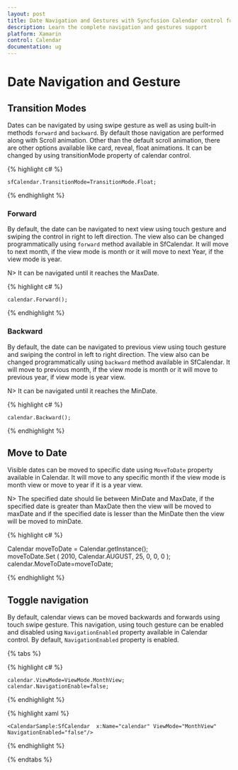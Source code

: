 ```yaml
---
layout: post
title: Date Navigation and Gestures with Syncfusion Calendar control for Xamarin.Forms
description: Learn the complete navigation and gestures support
platform: Xamarin
control: Calendar
documentation: ug
---
```


# Date Navigation and Gesture

## Transition Modes

Dates can be navigated by using swipe gesture as well as using built-in methods `forward` and `backward`. By default those navigation are performed along with Scroll animation. Other than the default scroll animation, there are other options available like card, reveal, float animations. It can be changed by using  transitionMode property of calendar control.

{% highlight c# %}
	
	sfCalendar.TransitionMode=TransitionMode.Float;
	
{% endhighlight %}

### Forward

By default, the date can be navigated to next view using touch gesture and swiping the control in right to left direction. The view also can be changed programmatically using `forward` method available in SfCalendar. It will move to next month, if the view mode is month or it will move to next Year, if the view mode is year.

N> It can be navigated until it reaches the MaxDate.

{% highlight c# %}

	calendar.Forward();

{% endhighlight %}

### Backward

By default, the date can be navigated to previous view using touch gesture and swiping the control in left to right direction. The view also can be changed programmatically using `backward` method available in SfCalendar. It will move to previous month, if the view mode is month or it will move to previous year, if view mode is year view.

N> It can be navigated until it reaches the MinDate.

{% highlight c# %}

	calendar.Backward();

{% endhighlight %}

## Move to Date 

Visible dates can be moved to specific date using `MoveToDate` property available in Calendar. It will move to any specific month if the view mode is month view or move to year if it is a year view.

N>  The specified date should lie between MinDate and MaxDate, if  the specified date is greater than MaxDate then the view will be moved to maxDate and if the specified date is lesser than the MinDate then the view will be moved to minDate.

{% highlight c# %}

Calendar moveToDate = Calendar.getInstance();   
    moveToDate.Set
        (
                2010,
                Calendar.AUGUST,
                25,
                0,
                0,
                0
        );
    calendar.MoveToDate=moveToDate;
	
{% endhighlight %}

## Toggle  navigation

By default, calendar views can be moved backwards and forwards using touch swipe gesture.  This navigation, using touch gesture can be enabled and disabled using `NavigationEnabled` property available in Calendar control. By default, `NavigationEnabled` property is enabled.

{% tabs %}

{% highlight c# %}

    calendar.ViewMode=ViewMode.MonthView;
	calendar.NavigationEnable=false;

{% endhighlight %}

{% highlight xaml %}

	<CalendarSample:SfCalendar  x:Name="calendar" ViewMode="MonthView" NavigationEnabled="false"/>

{% endhighlight %}

{% endtabs %}